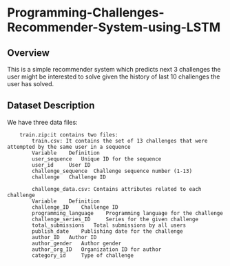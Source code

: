 # Programming-Challenges-Recommender-System-using-LSTM

## Overview
This is a simple recommender system which predicts next 3 challenges the user might be interested to solve given the history of last 10 challenges the user has solved.

## Dataset Description

We have three data files:


        train.zip:it contains two files:
            train.csv: It contains the set of 13 challenges that were attempte­­d by the same user in a sequence
            Variable 	Definition
            user_sequence 	Unique ID for the sequence
            user_id 	User ID
            challenge_sequence 	Challenge sequence number (1-13)
            challenge 	Challenge ID
             
            challenge_data.csv: Contains attributes related to each challenge
            Variable 	Definition
            challenge_ID 	Challenge ID
            programming_language 	Programming language for the challenge
            challenge_series_ID 	Series for the given challenge
            total_submissions 	Total submissions by all users
            publish_date 	Publishing date for the challenge
            author_ID 	Author ID
            author_gender 	Author gender
            author_org_ID 	Organization ID for author
            category_id 	Type of challenge
